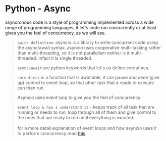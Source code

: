 # Python - Async
asyncronous code is a style of programming implemented across a wide range of programming languages, it let's code run concurrently or at least gives you the feel of concurrency, as we will see.


> `quick definition`: asyncio is a library to write concurrent code using the async/await syntax. asyncio uses cooperative multi-tasking rather than multi-threading, so it is not parallelism neither is it multi-threaded. Infact it is single threaded.

> `async/await` are python keywords that let's us define coroutines.

> `coroutines` is a function that is awaitable, it can pause and cede (give up) control to event loop, so that other task that a ready to execute can then run.

> Asyncio uses event loop to give you the feel of concurrency.

> `event loop & how I understand it` - keeps track of all task that are running or needs to run, loop through all of them and give control to the ones that are ready to run until everything is excuted.<br><br>
for a more detail explanation of event loops and how asyncio uses it to perform concurrency read [this](https://www.pythontutorial.net/python-concurrency/python-event-loop/)
